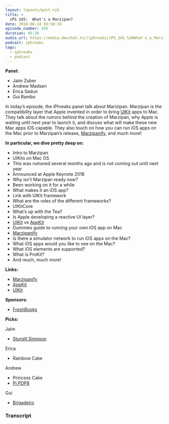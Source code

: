 ```yaml
---
layout: layouts/post.njk
title: >
  iPS 245:  What's a Marzipan?
date: 2018-06-24 03:50:19
episode_number: 245
duration: 45:26
audio_url: https://media.devchat.tv//iphreaks/iPS_245_%20What's_a_Marzipan.mp3
podcast: iphreaks
tags:
  - iphreaks
  - podcast
---
```


**Panel:**

- Jaim Zuber
- Andrew Madsen
- Erica Sadun
- Gui Rambo

In today’s episode, the iPhreaks panel talk about Marizipan. Marzipan is the compatibility layer that Apple invented in order to bring [UIKit](https://developer.apple.com/documentation/UIKit) apps to Mac. They talk about the rumors behind the creation of Marzipan, why Apple is waiting until next year to launch it, and discuss what will make these new Mac apps iOS capable. They also touch on how you can run iOS apps on the Mac prior to Marzipan’s release, [Marzipanify](https://github.com/steventroughtonsmith/marzipanify), and much more!

**In particular, we dive pretty deep on:**

- Intro to Marzipan
- UIKits on Mac OS
- This was rumored several months ago and is not coming out until next year
- Announced at Apple Keynote 2018
- Why isn’t Marzipan ready now?
- Been working on it for a while
- What makes it an iOS app?
- Link with UIKit framework
- What are the roles of the different frameworks?
- UIKitCore
- What’s up with the Tea?
- Is Apple developing a reactive UI layer?
- [UIKit](https://developer.apple.com/documentation/UIKit) vs [AppKit](https://developer.apple.com/documentation/appkit?changes=_8)
- Dummies guide to running your own iOS app on Mac
- [Marzipanify](https://github.com/steventroughtonsmith/marzipanify)
- Is there a simulator network to run iOS apps on the Mac?
- What iOS apps would you like to see on the Mac?
- What iOS elements are supported?
- What is ProKit?
- And much, much more!

**Links:**

- [Marzipanify](https://github.com/steventroughtonsmith/marzipanify)
- [AppKit](https://developer.apple.com/documentation/appkit?changes=_8)
- [UIKit](https://developer.apple.com/documentation/UIKit)

**Sponsors:**

- [FreshBooks](https://www.freshbooks.com/invoice?ref=11731&utm_source=pbm&utm_medium=affiliate-program&utm_influencer=419364&utm_campaign=podcast-influencers)

**Picks:**

Jaim

- [Sturgill Simpson](http://www.sturgillsimpson.com/)

Erica

- Rainbow Cake

Andrew

- Princess Cake
- [Pi PDP8](https://www.rs-online.com/designspark/my-raspberry-pi-thinks-its-a-pdp-8)

Gui

- [Brigadeiro](https://en.wikipedia.org/wiki/Brigadeiro)

### Transcript
